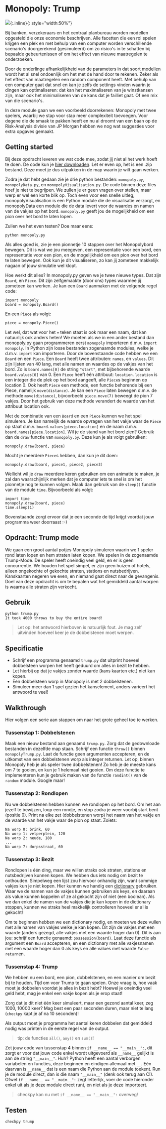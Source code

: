 # Monopoly: Trump

![](MonopolyBordInternationaal.jpg){:.inline}{: style="width:50%"}

Bij banken, verzekeraars en het centraal planbureau worden modellen opgesteld die 
onze economie beschrijven. Alle facetten die een rol spelen krijgen een plek en met 
behulp van een computer worden verschillende scenario's doorgerekend (gesimuleerd) 
om zo risico's in te schatten bij bepaalde gebeurtenissen of om het effect van
nieuwe maatregelen te onderzoeken. 

Door de onderlinge afhankelijkheid van de parameters in dat soort modellen wordt het 
al snel ondoenlijk om het met de hand door te rekenen. Zeker als het effect van 
maatregelen een random component heeft. Met behulp van een computer gaat dat snel en 
kan je zelfs de settings vinden waarin je dingen kan optimaliseren: dat kan het 
maximaliseren van je winstkansen zijn, maar ook het minimaliseren van de kans dat 
je failliet gaat. Of een mix van die scenario's.

In deze module gaan we een voorbeeld doorrekenen: Monopoly met twee spelers, 
waarbij we stap voor stap meer complexiteit toevoegen. Voor degene die de smaak te 
pakken heeft en nu al droomt van een baan op de Risk-Analysis divisie van JP Morgan 
hebben we nog wat suggesties voor extra opgaves gemaakt.

## Getting started

Bij deze opdracht leveren we wat code mee, zodat jij niet al het werk hoeft te doen. De code kun je [hier downloaden](https://github.com/Jelleas/monopoly/archive/master.zip).
Let er even op, het is een .zip bestand. Deze moet je dus uitpakken in de map waarin je wilt gaan werken. 

Zodra je dat hebt gedaan zie je drie python bestanden: `monopoly.py`, `monopolyData.py`, en `monopolyVisualisation.py`. De code binnen deze files hoef je niet te begrijpen. We zullen je er geen vragen over stellen, maar werp er wel een korte blik op.
Toch even voor een snelle uitleg, monopolyVisualisation is een Python module die de visualisatie verzorgt, en monopolyData een module die de data levert voor de
waardes en namen van de vakjes op het bord. `monopoly.py` geeft jou de mogelijkheid om een pion over het bord te laten lopen.

Zullen we het even testen? Doe maar eens:

	python monopoly.py

Als alles goed is, zie je een pionnetje 10 stappen over het Monopolybord bewegen. Dit is wat we jou meegeven, een representatie voor een bord, een representatie voor een pion, en de  mogelijkheid om een pion over het bord te laten bewegen. Ook kun je dit visualiseren, zo kan jij zometeen makkelijk nagaan of jouw simulatie wel klopt.

Hoe werkt dit alles? In monopoly.py geven we je twee nieuwe types. Dat zijn `Board`, en `Piece`. Dit zijn zelfgemaakte (door ons) types waarmee jij zometeen kan werken.
Je kan een `Board` aanmaken met de volgende regel code:

	import monopoly
	board = monopoly.Board()

En een `Piece` als volgt:

	piece = monopoly.Piece()

Let wel, dat wat voor het `=` teken staat is ook maar een naam, dat kan natuurlijk ook anders heten! We moeten als we in een ander bestand dan monopoly.py gaan
programmeren eerst `monopoly` importeren d.m.v. `import monopoly`. In Python zijn losse bestanden zogenaamde modules, welke je d.m.v. `import` kan importeren.
Door de bovenstaande code hebben we een `Board` en een `Piece`. Een `Board` heeft twee attributen: `names`, en `values`. Dit zijn lijsten van 40 lang, met alle
namen en waardes op de vakjes van het bord. Zo is `board.names[0]` de string `"start"`, met bijbehorende waarde `board.values[0]` van 0. Een `Piece` heeft één
attribuut: `location`. `location` is een integer die de plek op het bord aangeeft, alle `Piece`s beginnen op location 0. Ook heeft `Piece` een methode, een functie
behorende bij een Piece, namelijk `move(distance)`. Je kan een `Piece` laten bewegen d.m.v. de methode `move(distance)`, bijvoorbeeld `piece.move(7)` beweegt
de pion 7 vakjes. Door het gebruik van deze methode verandert de waarde van het attribuut location ook. 

Met de combinatie van een `Board` en een `Piece` kunnen we het spel simuleren. Je kan namelijk de waarde opvragen van het vakje waar de `Piece` op staat d.m.v.
`board.values[piece.location]` en de naam d.m.v. `board.names[piece.location]`. Wil je de stand van het bord zien? Gebruik dan de `draw` functie van `monopoly.py`.
Deze kun je als volgt gebruiken:

	monopoly.draw(board, piece)

Mocht je meerdere `Piece`s hebben, dan kun je dit doen:

	monopoly.draw(board, piece1, piece2, piece3)

Wellicht wil je `draw` meerdere keren gebruiken om een animatie te maken, je zal dan waarschijnlijk merken dat je computer iets te snel is om het pionnetje nog 
te kunnen volgen. Maak dan gebruik van de `sleep()` functie van de module `time`. Bijvoorbeeld als volgt:

	import time
	monopoly.draw(board, piece)
	time.sleep(1)

Bovenstaande zorgt ervoor dat je een seconde de tijd krijgt voordat jouw programma weer doorraast :-)

## Opdracht: Trump mode

We gaan een groot aantal potjes Monopoly simuleren waarin we 1 speler rond laten lopen en hem 
straten laten kopen. We spelen in de zogenaamde Trump-Mode. De speler heeft oneindig veel geld, 
en er is geen concurrentie. We houden het spel simpel, er zijn geen huizen of hotels, alleen ongekochte of gekochte straten, stations en nutsbedrijven.
Kanskaarten negeren we even, en niemand gaat direct naar de gevangenis. 
Doel van deze opdracht is om te bepalen wat het gemiddeld aantal worpen is waarna alle straten 
zijn verkocht.

## Gebruik

	python trump.py
	It took 4000 throws to buy the entire board!

> Let op: het antwoord hierboven is natuurlijk fout. Je mag zelf uitvinden hoeveel keer je de dobbelstenen moet werpen.

## Specificatie
* Schrijf een programma genaamd `trump.py` dat uitprint hoeveel dobbelsteen worpen het heeft geduurd om alles in bezit te hebben.
* Let hierbij op dat je vakjes zonder waarde (kans kaarten etc.) niet kan kopen.
* Een dobbelsteen worp in Monopoly is met 2 dobbelstenen.
* Simuleer meer dan 1 spel gezien het kanselement, anders varieert het antwoord te veel!

## Walkthrough
Hier volgen een serie aan stappen om naar het grote geheel toe te werken. 

### Tussenstap 1: Dobbelstenen

Maak een nieuw bestand aan genaamd
`trump.py`. Zorg dat de gedownloade bestanden in dezelfde map staan. 
Schrijf een functie `throw()` binnen `monopolyTrump.py`. Laat de functie geen argumenten accepteren, en de uitkomst van een dobbelstenen worp als integer
returnen. Let op, binnen Monopoly heb je als speler twee dobbelstenen! Zo heb je de meeste
kans om 7 te gooien, en kun je 1 helemaal niet gooien. Om deze functie te implementeren kun je
gebruik maken van de functie `randint()` van de `random` module. Google maar!


### Tussenstap 2: Rondlopen

Nu we dobbelstenen hebben kunnen we rondlopen op het bord. Om het aan jezelf te bewijzen, loop een rondje, 
en stop zodra je weer voorbij start bent (positie 0). Print na elke zet (dobbelstenen worp) het naam van het vakje
en de waarde van het vakje waar de pion op staat. Zoiets:

	Na worp 0: brink, 60
	Na worp 1: velperplein, 120
	Na worp 2: neude, 180
	...
	Na worp 7: dorpsstraat, 60


### Tussenstap 3: Bezit

Rondlopen is één ding, maar we willen straks ook straten, stations en nutsbedrijven kunnen kopen. We hebben dus iets 
nodig om bezit te onthouden. Simpelweg een lijst zou hiervoor onhandig zijn, want sommige vakjes kun je niet kopen.
Hier kunnen we handig een [dictionary](/theory/dict) gebruiken. Waar we de namen van de vakjes kunnen gebruiken als keys, en daaraan
als value kunnen koppelen of ze al gekocht zijn of niet (een boolean). Als we dan enkel de namen van de vakjes die je
kan kopen in de dictionary stoppen, kunnen we straks heel makkelijk controlleren hoeveel er al is gekocht!

Om te beginnen hebben we een dictionary nodig, en moeten we deze vullen met alle namen van vakjes welke je kan kopen.
Dit zijn de vakjes met een waarde (anders gezegd, alle vakjes met een waarde hoger dan 0). Dit is aan jou: schrijf een
functie genaamd: `possession(board)`. Laat deze functie als argument een `Board` accepteren, en een
dictionary met alle vakjesnamen met een waarde hoger dan 0 als keys en alle values met waarde `False` `return`en.


### Tussenstap 4: Trump

We hebben nu een bord, een pion, dobbelstenen, en een manier om bezit bij te houden. Tijd om voor Trump te gaan spelen.
Onze vraag is, hoe vaak moet je dobbelen voordat je alles in bezit hebt? Hoewel je oneindig veel geld hebt, mag je enkel een vakje kopen als je erop staat!

Zorg dat je dit niet één keer simuleert, maar een gezond aantal keer, zeg 1000, 10000 keer? Mag best een paar seconden
duren, maar niet te lang (`checkpy` kapt je af na 10 seconden)!

Als output moet je programma het aantal keren dobbelen dat gemiddeld nodig was printen in de eerste regel van de output.

> tip: de functies `all()`, `any()` en `sum()`!

Zet jouw code van tussenstap 4 binnen `if __name__ == "__main__":`, dit zorgt er voor dat jouw code enkel wordt uitgevoerd als `__name__`
gelijkt is aan de string `"__main__"`. Huh? Python heeft een aantal verborgen variabelen en functies, deze beginnen en 
eindigen allemaal met `__`. Eén daarvan is `__name__` dat is een naam die Python aan de module toekent. Run je de module
direct, dan is die naam `"__main__"` (denk ook terug aan C!). Ofwel `if __name__ == "__main__":` zegt letterlijk, voer de 
code hieronder enkel uit als je deze module direct runt, en niet als je deze importeert.

> checkpy kan nu met `if __name__ == "__main__":` overweg!

## Testen

	checkpy trump
